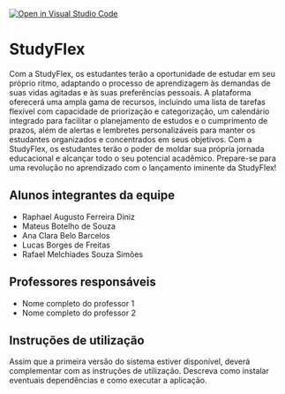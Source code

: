[![Open in Visual Studio Code](https://classroom.github.com/assets/open-in-vscode-718a45dd9cf7e7f842a935f5ebbe5719a5e09af4491e668f4dbf3b35d5cca122.svg)](https://classroom.github.com/online_ide?assignment_repo_id=14364163&assignment_repo_type=AssignmentRepo)
# StudyFlex
Com a StudyFlex, os estudantes terão a oportunidade de estudar em seu próprio ritmo, adaptando o processo de aprendizagem às demandas de suas vidas agitadas e às suas preferências pessoais. A plataforma oferecerá uma ampla gama de recursos, incluindo uma lista de tarefas flexível com capacidade de priorização e categorização, um calendário integrado para facilitar o planejamento de estudos e o cumprimento de prazos, além de alertas e lembretes personalizáveis para manter os estudantes organizados e concentrados em seus objetivos. Com a StudyFlex, os estudantes terão o poder de moldar sua própria jornada educacional e alcançar todo o seu potencial acadêmico. Prepare-se para uma revolução no aprendizado com o lançamento iminente da StudyFlex!

## Alunos integrantes da equipe

* Raphael Augusto Ferreira Diniz
* Mateus Botelho de Souza
* Ana Clara Belo Barcelos
* Lucas Borges de Freitas
* Rafael Melchiades Souza Simões
## Professores responsáveis

* Nome completo do professor 1
* Nome completo do professor 2

## Instruções de utilização

Assim que a primeira versão do sistema estiver disponível, deverá complementar com as instruções de utilização. Descreva como instalar eventuais dependências e como executar a aplicação.
